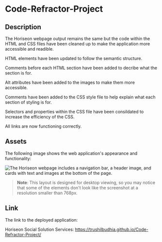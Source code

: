 # Code-Refractor-Project

## Description

The Horiseon webpage output remains the same but the code within the HTML and CSS files have been cleaned up to make the application more accessible and readible. 

HTML elements have been updated to follow the semantic structure.

Comments before each HTML section have been added to decribe what the section is for.

Alt attributes have been added to the images to make them more accessible. 

Comments have been added to the CSS style file to help explain what each section of styling is for. 

Selectors and properties within the CSS file have been consildated to increase the efficiency of the CSS.

All links are now functioning correctly.  

## Assets

The following image shows the web application's appearance and functionality:

![The Horiseon webpage includes a navigation bar, a header image, and cards with text and images at the bottom of the page.](./assets/images/Horiseon-Social-Solution-Services-screenshot.png)

> **Note**: This layout is designed for desktop viewing, so you may notice that some of the elements don't look like the screenshot at a resolution smaller than 768px.

## Link

The link to the deployed application:

Horiseon Social Solution Services: https://trushilbudhia.github.io/Code-Refractor-Project/
